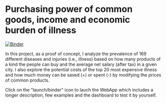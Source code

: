 # Purchasing power of common goods, income and economic burden of illness

[![Binder](https://mybinder.org/badge_logo.svg)](https://mybinder.org/v2/gh/jrsamuellopez/purchasing-power-and-burden-of-illness/master?urlpath=apps%2Findex.ipynb)

In this project, as a proof of concept, I analyze the prevalence of 169 different diseases and injuries (i.e., illness) based on how many products of a kind the people can buy and the average net salary (after tax) in a given city. I also explore the potential costs of the top 20 most expensive illness and how much money can be saved (+) or spent (-) by modifying the prices of common products.

Click on the "launch/binder" icon to lauch the WebApp which includes a longer description, few examples and the dashboard to test it by yourself.
